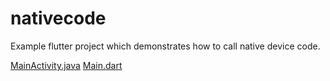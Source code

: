 # nativecode

Example flutter project which demonstrates how to call native device code. 

[MainActivity.java](android/app/src/main/java/com/example/nativecode/MainActivity.java)
[Main.dart](lib/main.dart)
